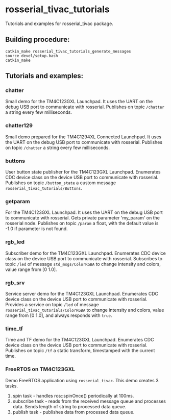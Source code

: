# rosserial_tivac_tutorials
Tutorials and examples for rosserial_tivac package.

## Building procedure:

```
catkin_make rosserial_tivac_tutorials_generate_messages
source devel/setup.bash
catkin_make
```

## Tutorials and examples:

### chatter
Small demo for the TM4C123GXL Launchpad.
It uses the UART on the debug USB port to communicate with rosserial.
Publishes on topic `/chatter` a string every few milliseconds.

### chatter129
Small demo prepared for the TM4C1294XL Connected Launchpad.
It uses the UART on the debug USB port to communicate with rosserial.
Publishes on topic `/chatter` a string every few milliseconds.

### buttons
User button state publisher for the TM4C123GXL Launchpad.
Enumerates CDC device class on the device USB port to communicate with rosserial.
Publishes on topic `/button_state` a custom message `rosserial_tivac_tutorials/Buttons`.

### getparam
For the TM4C123GXL Launchpad.
It uses the UART on the debug USB port to communicate with rosserial.
Gets private parameter 'my_param' on the rosserial node.
Publishes on topic `/param` a float, with the default value is -1.0 if parameter is not found.


### rgb_led
Subscriber demo for the TM4C123GXL Launchpad.
Enumerates CDC device class on the device USB port to communicate with rosserial.
Subscribes to topic `/led` of message `std_msgs/ColorRGBA` to change intensity and colors, value range from [0 1.0].

### rgb_srv
Service server demo for the TM4C123GXL Launchpad.
Enumerates CDC device class on the device USB port to communicate with rosserial.
Provides a service on topic `/led` of message `rosserial_tivac_tutorials/ColorRGBA` to change intensity and colors, value range from [0 1.0], and always responds with `true`.

### time_tf
Time and TF demo for the TM4C123GXL Launchpad.
Enumerates CDC device class on the device USB port to communicate with rosserial.
Publishes on topic `/tf` a static transform, timestamped with the current time.

### FreeRTOS on TM4C123GXL
Demo FreeRTOS application using `rosserial_tivac`.
This demo creates 3 tasks.

1. spin task - handles ros::spinOnce() periodically at 100ms.
2. subscribe task - reads from the received message queue and processes data. Sends length of string to processed data queue.
3. publish task - publishes data from processed data queue.
